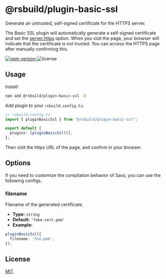 # @rsbuild/plugin-basic-ssl

Generate an untrusted, self-signed certificate for the HTTPS server.

The Basic SSL plugin will automatically generate a self-signed certificate and set the [server.https](https://rsbuild.dev/config/server/https) option. When you visit the page, your browser will indicate that the certificate is not trusted. You can access the HTTPS page after manually confirming this.

<p>
  <a href="https://npmjs.com/package/@rsbuild/plugin-basic-ssl">
   <img src="https://img.shields.io/npm/v/@rsbuild/plugin-basic-ssl?style=flat-square&colorA=564341&colorB=EDED91" alt="npm version" />
  </a>
  <img src="https://img.shields.io/badge/License-MIT-blue.svg?style=flat-square&colorA=564341&colorB=EDED91" alt="license" />
</p>

## Usage

Install:

```bash
npm add @rsbuild/plugin-basic-ssl -D
```

Add plugin to your `rsbuild.config.ts`:

```ts
// rsbuild.config.ts
import { pluginBasicSsl } from "@rsbuild/plugin-basic-ssl";

export default {
  plugins: [pluginBasicSsl()],
};
```

Then visit the https URL of the page, and confirm in your browser.

## Options

If you need to customize the compilation behavior of Sass, you can use the following configs.

### filename

Filename of the generated certificate.

- **Type:** `string`
- **Default:** `'fake-cert.pem'`
- **Example:**

```ts
pluginBasicSsl({
  filename: 'foo.pem',
});
```

## License

[MIT](./LICENSE).
